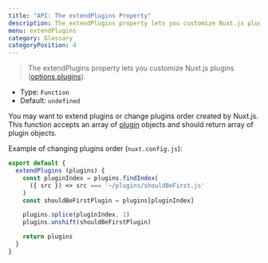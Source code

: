 ```yaml
---
title: "API: The extendPlugins Property"
description: The extendPlugins property lets you customize Nuxt.js plugins.
menu: extendPlugins
category: Glossary
categoryPosition: 4
---
```


> The extendPlugins property lets you customize Nuxt.js plugins ([options.plugins](/api/configuration-plugins)).

- Type: `Function`
- Default: `undefined`

You may want to extend plugins or change plugins order created by Nuxt.js.
This function accepts an array of [plugin](/api/configuration-plugins) objects and should return array of plugin objects.

Example of changing plugins order (`nuxt.config.js`):

```js
export default {
  extendPlugins (plugins) {
    const pluginIndex = plugins.findIndex(
      ({ src }) => src === '~/plugins/shouldBeFirst.js'
    )
    const shouldBeFirstPlugin = plugins[pluginIndex]

    plugins.splice(pluginIndex, 1)
    plugins.unshift(shouldBeFirstPlugin)

    return plugins
  }
}
```
